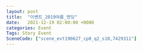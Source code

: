 ```yaml
---
layout: post
title:  "이벤트_2019여름_엔딩"
date:   2021-12-19 02:00:00 +0000
categories: Event
Tags: Story Event
SceneCode: ["scene_evt190627_cp0_q2_s10,7429311"]
---
```


